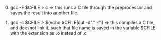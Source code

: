 0) gcc -E $CFILE > c => this runs a C file through the preprocessor and saves the result into another file.

1) gcc -c $CFILE > $(echo $CFILE|cut -d"." -f1) => this compiles a C file, and doesnot link it, such that file name is saved in the variable $CFILE with the extension as .o instead of .c